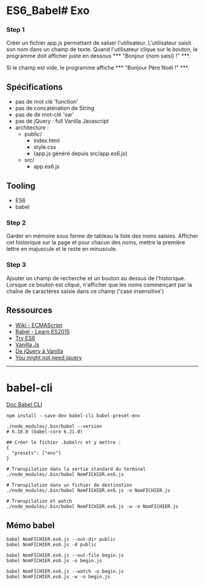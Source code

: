 # ES6_Babel#  Exo 

### Step 1
Créer un fichier app.js permettant de saluer l'utilisateur. L'utilisateur saisit son nom dans un champ de texte.
Quand l'utilisateur clique sur le bouton, le programme doit afficher juste en dessous *** "Bonjour {nom saisi} !" ***.

Si le champ est vide, le programme affiche *** "Bonjour Père Noël !" ***.


## Spécifications
* pas de mot clé 'function'
* pas de concaténation de String
* pas de de mot-clé 'var'
* pas de jQuery : full Vanilla Javascript
* architecture :
  * public/
    * index.html
    * style.css
    * (app.js généré depuis src/app.es6.js)
  * src/
    * app.es6.js

## Tooling
* ES6
* babel


### Step 2
Garder en mémoire sous forme de tableau la liste des noms saisies. Afficher cet historique sur la page et pour chacun des noms, mettre la première lettre en majuscule et le reste en minuscule.

### Step 3
Ajouter un champ de recherche et un bouton au dessus de l'historique. Lorsque ce bouton est cliqué, n'afficher que les noms commençant par la chaîne de caractères saisie dans ce champ ('case insensitive')

## Ressources
* [Wiki - ECMAScript](https://en.wikipedia.org/wiki/ECMAScript)
* [Babel - Learn ES2015](http://babeljs.io/learn-es2015/)
* [Try ES6](http://babeljs.io/repl/#?babili=false&evaluate=true&lineWrap=false&presets=latest%2Creact%2Cstage-2&experimental=false&loose=false&spec=false&code=%5B1%2C2%2C3%5D.map(n%20%3D%3E%20n%20%2B%201)%3B&playground=true)
* [Vanilla Js](http://vanilla-js.com/)
* [De jQuery à Vanilla](http://putaindecode.io/fr/articles/js/de-jquery-a-vanillajs/)
* [You might not need jquery](http://youmightnotneedjquery.com/)


---
# babel-cli
[Doc Babel CLI](http://babeljs.io/docs/usage/cli/)

```
npm install --save-dev babel-cli babel-preset-env

./node_modules/.bin/babel --version
# 6.18.0 (babel-core 6.21.0)

## Créer le fichier .babelrc et y mettre :
{
  "presets": ["env"]
}

# Transpilation dans la sortie standard du terminal
./node_modules/.bin/babel NomFICHIER.es6.js

# Transpilation dans un fichier de destination
./node_modules/.bin/babel NomFICHIER.es6.js -o NomFICHIER.js

# Transpilation et watch
./node_modules/.bin/babel NomFICHIER.es6.js -w -o NomFICHIER.js
```

## Mémo babel
```
babel NomFICHIER.es6.js --out-dir public
babel NomFICHIER.es6.js -d public

babel NomFICHIER.es6.js --out-file begin.js
babel NomFICHIER.es6.js -o begin.js

babel NomFICHIER.es6.js --watch -o begin.js
babel NomFICHIER.es6.js -w -o begin.js
```
